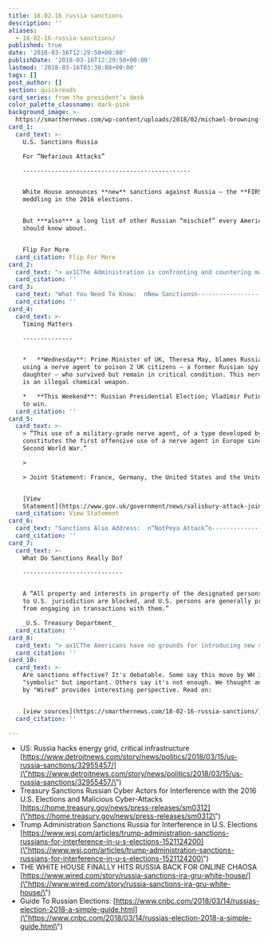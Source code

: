 ```yaml
---
title: 18.02.16 russia sanctions
description: ''
aliases:
  - 18-02-16-russia-sanctions/
published: true
date: '2018-03-16T12:29:50+00:00'
publishDate: '2018-03-16T12:29:50+00:00'
lastmod: '2018-03-16T03:30:08+00:00'
tags: []
post_author: []
section: quickreads
card_series: from the president’s desk
color_palette_classname: dark-pink
background_image: >-
  https://smarthernews.com/wp-content/uploads/2018/02/michael-browning-14091-360x360.jpg
card_1:
  card_text: >-
    U.S. Sanctions Russia  

    For “Nefarious Attacks”

    -----------------------------------------------


    White House announces **new** sanctions against Russia – the **FIRST** for
    meddling in the 2016 elections.


    But ***also*** a long list of other Russian “mischief” every American
    should know about.


    Flip For More
  card_citation: Flip For More
card_2:
  card_text: "> ax1CThe Administration is confronting and countering malign Russian cyber activity, including their attempted interference in U.S. elections, destructive cyber-attacks, and intrusions targeting critical infrastructure.ax1Dn> n> Treasury Secretary Steven Mnuchin, Press Release Mar. 15, 2018"
  card_citation: ''
card_3:
  card_text: "What You Need To Know:  nNew Sanctionsn--------------------------------------nn**Who:** Targets 5 Russian “entities” & 19 Russian individuals.nn**Why:** Not only meddling in our elections but major cyber attacks targeting everything from American ground, water & sky ax14 our power grid, manufacturing facilities, aviation systems & even our nuclear power plants."
  card_citation: ''
card_4:
  card_text: >-
    Timing Matters

    --------------


    *   **Wednesday**: Prime Minister of UK, Theresa May, blames Russia for
    using a nerve agent to poison 2 UK citizens – a former Russian spy & his
    daughter – who survived but remain in critical condition. This nerve agent
    is an illegal chemical weapon.

    *   **This Weekend**: Russian Presidential Election; Vladimir Putin expected
    to win.
  card_citation: ''
card_5:
  card_text: >-
    > “This use of a military-grade nerve agent, of a type developed by Russia,
    constitutes the first offensive use of a nerve agent in Europe since the
    Second World War.”

    > 

    > Joint Statement: France, Germany, the United States and the United Kingdom


    [View
    Statement](https://www.gov.uk/government/news/salisbury-attack-joint-statement-from-the-leaders-of-france-germany-the-united-states-and-the-united-kingdom)
  card_citation: View Statement
card_6:
  card_text: "Sanctions Also Address:  n“NotPeya Attack”n------------------------------------------nn*   WH: “mostA destructive & costly cyberattack in historyax1D (happened in 2017)n*   $$: Billions in damage worldwide.n*   Disrupted shipping, trade & production of medicines.n*   Several hospitals in U.S. unable toA create electronic records.n*   Attributed to **Russia military**."
  card_citation: ''
card_7:
  card_text: >-
    What Do Sanctions Really Do?

    ----------------------------


    A “All property and interests in property of the designated persons subject
    to U.S. jurisdiction are blocked, and U.S. persons are generally prohibited
    from engaging in transactions with them.”  

    _U.S. Treasury Department_
  card_citation: ''
card_8:
  card_text: "> ax1CThe Americans have no grounds for introducing new sanctions. We have moved to prepare our own measures in response.ax1Dn> n> Russian Deputy Foreign Minister Sergei Ryabkov, interview with Interfax News Agency quoted in Wall Street Journal, Mar 15, 2018"
  card_citation: ''
card_10:
  card_text: >-
    Are sanctions effective? It's debatable. Some say this move by WH is
    "symbolic" but important. Others say it's not enough. We thought an article
    by "Wired" provides interesting perspective. Read on:


    [view sources](https://smarthernews.com/18-02-16-russia-sanctions/)
  card_citation: ''

---
```

*   US: Russia hacks energy grid, critical infrastructure [https://www.detroitnews.com/story/news/politics/2018/03/15/us-russia-sanctions/32955457/](\"https://www.detroitnews.com/story/news/politics/2018/03/15/us-russia-sanctions/32955457/\")
*   Treasury Sanctions Russian Cyber Actors for Interference with the 2016 U.S. Elections and Malicious Cyber-Attacks [https://home.treasury.gov/news/press-releases/sm0312](\"https://home.treasury.gov/news/press-releases/sm0312\")
*   Trump Administration Sanctions Russia for Interference in U.S. Elections [https://www.wsj.com/articles/trump-administration-sanctions-russians-for-interference-in-u-s-elections-1521124200](\"https://www.wsj.com/articles/trump-administration-sanctions-russians-for-interference-in-u-s-elections-1521124200\")
*   THE WHITE HOUSE FINALLY HITS RUSSIA BACK FOR ONLINE CHAOSA [https://www.wired.com/story/russia-sanctions-ira-gru-white-house/](\"https://www.wired.com/story/russia-sanctions-ira-gru-white-house/\")
*   Guide To Russian Elections: [https://www.cnbc.com/2018/03/14/russias-election-2018-a-simple-guide.html](\"https://www.cnbc.com/2018/03/14/russias-election-2018-a-simple-guide.html\")